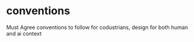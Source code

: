 # conventions
Must Agree conventions to follow for codustrians, design for both human and ai context

